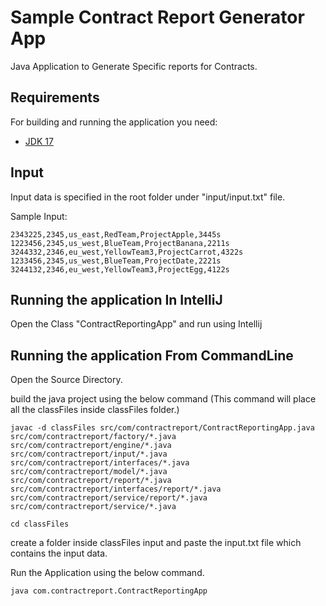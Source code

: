 # Sample Contract Report Generator App

Java Application to Generate  Specific reports for Contracts.

## Requirements

For building and running the application you need:

- [JDK 17](https://www.oracle.com/java/technologies/javase/jdk17-archive-downloads.html)

## Input

Input data is specified in the root folder under "input/input.txt" file.

Sample Input: 
```text
2343225,2345,us_east,RedTeam,ProjectApple,3445s
1223456,2345,us_west,BlueTeam,ProjectBanana,2211s
3244332,2346,eu_west,YellowTeam3,ProjectCarrot,4322s
1233456,2345,us_west,BlueTeam,ProjectDate,2221s
3244132,2346,eu_west,YellowTeam3,ProjectEgg,4122s
```

## Running the application In IntelliJ

Open the Class "ContractReportingApp" and run using Intellij

## Running the application From CommandLine
Open the Source Directory.

build the java project using the below command (This command will place all the classFiles inside classFiles folder.)
```shell
javac -d classFiles src/com/contractreport/ContractReportingApp.java src/com/contractreport/factory/*.java src/com/contractreport/engine/*.java src/com/contractreport/input/*.java src/com/contractreport/interfaces/*.java src/com/contractreport/model/*.java src/com/contractreport/report/*.java src/com/contractreport/interfaces/report/*.java src/com/contractreport/service/report/*.java src/com/contractreport/service/*.java

cd classFiles
```

create a folder inside classFiles input and paste the input.txt file which contains the input data.

Run the Application using the below command.

```shell
java com.contractreport.ContractReportingApp
```


